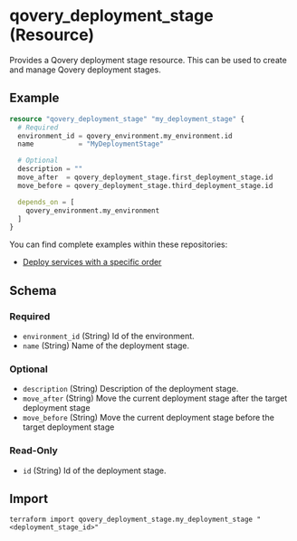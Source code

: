 # qovery_deployment_stage (Resource)

Provides a Qovery deployment stage resource. This can be used to create and manage Qovery deployment stages.


## Example
```terraform
resource "qovery_deployment_stage" "my_deployment_stage" {
  # Required
  environment_id = qovery_environment.my_environment.id
  name           = "MyDeploymentStage"

  # Optional
  description = ""
  move_after  = qovery_deployment_stage.first_deployment_stage.id
  move_before = qovery_deployment_stage.third_deployment_stage.id

  depends_on = [
    qovery_environment.my_environment
  ]
}
```

You can find complete examples within these repositories:

* [Deploy services with a specific order](https://github.com/Qovery/terraform-examples/tree/main/examples/deploy-services-with-a-specific-order)
<!-- schema generated by tfplugindocs -->
## Schema

### Required

- `environment_id` (String) Id of the environment.
- `name` (String) Name of the deployment stage.

### Optional

- `description` (String) Description of the deployment stage.
- `move_after` (String) Move the current deployment stage after the target deployment stage
- `move_before` (String) Move the current deployment stage before the target deployment stage

### Read-Only

- `id` (String) Id of the deployment stage.
## Import
```shell
terraform import qovery_deployment_stage.my_deployment_stage "<deployment_stage_id>"
```